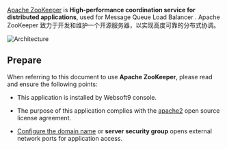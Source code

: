 [Apache ZooKeeper](https://zookeeper.apache.org/) is **High-performance coordination service for distributed applications**, used for Message Queue Load Balancer . Apache ZooKeeper 致力于开发和维护一个开源服务器，以实现高度可靠的分布式协调。


![Architecture](https://libs.websoft9.com/Websoft9/DocsPicture/zh/zookeeper/zookeeper-archi-websoft9.webp)


## Prepare

When referring to this document to use **Apache ZooKeeper**, please read and ensure the following points:

- This application is installed by Websoft9 console.

- The purpose of this application complies with the [apache2](https://opensource.org/licenses/Apache-2.0) open source license agreement.

- [Configure the domain name](./domain-set) or **server security group** opens external network ports for application access.